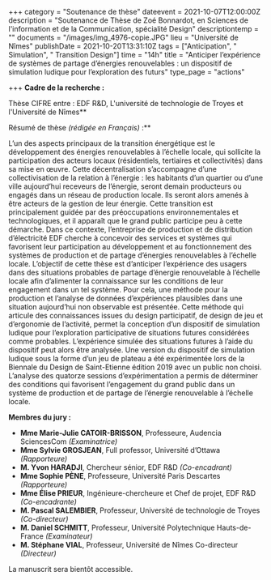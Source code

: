 +++
category = "Soutenance de thèse"
dateevent = 2021-10-07T12:00:00Z
description = "Soutenance de Thèse de Zoé Bonnardot, en Sciences de l'information et de la Communication, spécialité Design"
descriptiontemp = ""
documents = "/images/img_4976-copie.JPG"
lieu = "Université de Nîmes"
publishDate = 2021-10-20T13:31:10Z
tags = ["Anticipation", " Simulation", " Transition Design"]
time = "14h"
title = "Anticiper l’expérience de systèmes de partage d’énergies renouvelables : un dispositif de simulation ludique pour l’exploration des futurs"
type_page = "actions"

+++
**Cadre de la recherche :** 

Thèse CIFRE entre : EDF R&D, L'université de technologie de Troyes et l'Université de Nîmes**  
  
Résumé de thèse _(rédigée en Français)_ :**  

L’un des aspects principaux de la transition énergétique est le développement des énergies renouvelables à l’échelle locale, qui sollicite la participation des acteurs locaux (résidentiels, tertiaires et collectivités) dans sa mise en œuvre. Cette décentralisation s’accompagne d’une collectivisation de la relation à l’énergie : les habitants d’un quartier ou d’une ville aujourd’hui receveurs de l’énergie, seront demain producteurs ou engagés dans un réseau de production locale. Ils seront alors amenés à être acteurs de la gestion de leur énergie. Cette transition est principalement guidée par des préoccupations environnementales et technologiques, et il apparaît que le grand public participe peu à cette démarche. Dans ce contexte, l’entreprise de production et de distribution d’électricité EDF cherche à concevoir des services et systèmes qui favorisent leur participation au développement et au fonctionnement des systèmes de production et de partage d’énergies renouvelables à l’échelle locale. L’objectif de cette thèse est d’anticiper l’expérience des usagers dans des situations probables de partage d’énergie renouvelable à l’échelle locale afin d’alimenter la connaissance sur les conditions de leur engagement dans un tel système. Pour cela, une méthode pour la production et l’analyse de données d’expériences plausibles dans une situation aujourd’hui non observable est présentée. Cette méthode qui articule des connaissances issues du design participatif, de design de jeu et d’ergonomie de l’activité, permet la conception d’un dispositif de simulation ludique pour l’exploration participative de situations futures considérées comme probables. L’expérience simulée des situations futures à l’aide du dispositif peut alors être analysée. Une version du dispositif de simulation ludique sous la forme d’un jeu de plateau a été expérimentée lors de la Biennale du Design de Saint-Etienne édition 2019 avec un public non choisi. L’analyse des quatorze sessions d’expérimentation a permis de déterminer des conditions qui favorisent l’engagement du grand public dans un système de production et de partage de l’énergie renouvelable à l’échelle locale.

**Membres du jury :** 

* **Mme Marie-Julie CATOIR-BRISSON**, Professeure, Audencia SciencesCom _(Examinatrice)_ 
* **Mme Sylvie GROSJEAN**, Full professor, Université d’Ottawa _(Rapporteure)_
* **M. Yvon HARADJI**, Chercheur sénior, EDF R&D _(Co-encadrant)_ 
* **Mme Sophie PÈNE**, Professeure, Université Paris Descartes _(Rapporteure)_
* **Mme Élise PRIEUR**, Ingénieure-chercheure et Chef de projet, EDF R&D _(Co-encadrante)_ 
* **M. Pascal SALEMBIER**, Professeur, Université de technologie de Troyes _(Co-directeur)_
* **M. Daniel SCHMITT**, Professeur, Université Polytechnique Hauts-de-France _(Examinateur)_ 
* **M. Stéphane VIAL**, Professeur, Université de Nîmes Co-directeur _(Directeur)_

La manuscrit sera bientôt accessible. 